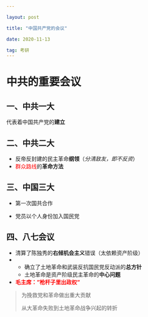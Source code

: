 ```yaml
---

layout: post

title: "中国共产党的会议"

date: 2020-11-13

tag: 考研
---
```


# 中共的重要会议



## 一、中共一大

代表着中国共产党的**建立**



## 二、中共二大



- 反帝反封建的民主革命**纲领**（*分清敌友，即不反资*）
- <font color=red>群众路线</font>的**革命方法**



## 三、中国三大

- 第一次国共合作

- 党员以个人身份加入国民党



## 四、八七会议

- 清算了陈独秀的**右倾机会主义**错误（太依赖资产阶级）
- 
  - 确立了土地革命和武装反抗国民党反动派的**总方针**
  - 土地革命是资产阶级民主革命的**中心问题**
- <font color=red>**毛主席：“枪杆子里出政权“**</font>



> 为挽救党和革命做出重大贡献
>
> 从大革命失败到土地革命战争兴起的转折

